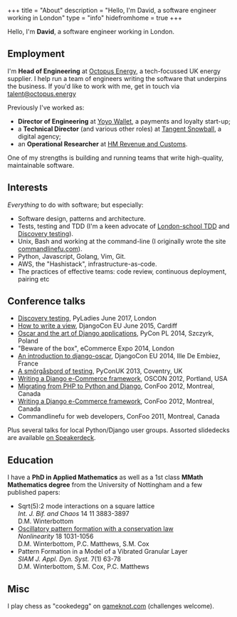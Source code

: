 +++ 
title = "About"
description = "Hello, I'm David, a software engineer working in London" 
type = "info"
hidefromhome = true
+++

Hello, I'm **David**, a software engineer working in London. 

## Employment

I'm **Head of Engineering** at [Octopus Energy](https://octopus.energy), a tech-focussed UK energy
supplier. I help run a team of engineers writing the software that underpins the
business. If you'd like to work with me, get in touch via [talent@octopus.energy](mailto:talent@octopus.energy)

Previously I've worked as:

- **Director of Engineering** at [Yoyo Wallet](http://yoyowallet.com/), a payments 
and loyalty start-up; 
- a **Technical Director** (and various other roles) at [Tangent Snowball](http://www.tangent.co.uk/), a digital agency;
- an **Operational Researcher** at [HM Revenue and Customs](https://www.gov.uk/government/organisations/hm-revenue-customs).

One of my strengths is building and running teams that write high-quality, maintainable software.

## Interests

_Everything_ to do with software; but especially:

- Software design, patterns and architecture.
- Tests, testing and TDD (I'm a keen advocate of [London-school TDD](https://github.com/testdouble/contributing-tests/wiki/London-school-TDD) 
 and [Discovery testing](https://github.com/testdouble/contributing-tests/wiki/Discovery-Testing)).
- Unix, Bash and working at the command-line (I originally wrote the site
    [commandlinefu.com](http://www.commandlinefu.com)).
- Python, Javascript, Golang, Vim, Git.
- AWS, the "Hashistack", infrastructure-as-code. 
- The practices of effective teams: code review, continuous deployment, pairing
    etc

## Conference talks

- [Discovery testing](https://drive.google.com/open?id=142N9hev79SAwfSoAbknTNaciF__g0T-IKXZgmTe4VLM), PyLadies June 2017, London
- [How to write a view](https://speakerdeck.com/codeinthehole/how-to-write-a-view), DjangoCon EU June 2015, Cardiff
- [Oscar and the art of Django applications](http://pl.pycon.org/2014/en/aktualnosci,David-Winterbottom-will-give-a-presentation-on-PyCon-PL-2014,28), PyCon PL 2014, Szczyrk, Poland
- "Beware of the box", eCommerce Expo 2014, London
- [An introduction to django-oscar](https://www.youtube.com/watch?v=o4ol6EzGDSw), DjangoCon EU 2014, Ille De Embiez, France
- [A smörgåsbord of testing](https://speakerdeck.com/codeinthehole/a-smorgasbord-of-testing), PyConUK 2013, Coventry,  UK
- [Writing a Django e-Commerce framework](https://speakerdeck.com/codeinthehole/writing-a-django-e-commerce-framework-1), OSCON 2012, Portland, USA
- [Migrating from PHP to Python and Django](https://speakerdeck.com/codeinthehole/migrating-from-php-to-python-and-django), ConFoo 2012, Montreal, Canada
- [Writing a Django e-Commerce framework](https://speakerdeck.com/codeinthehole/writing-a-django-e-commerce-framework), ConFoo 2012, Montreal, Canada
- Commandlinefu for web developers, ConFoo 2011, Montreal, Canada

Plus several talks for local Python/Django user groups. Assorted slidedecks are available [on Speakerdeck](https://speakerdeck.com/codeinthehole).

## Education

I have a <strong>PhD in Applied Mathematics</strong> as well as a 1st class <strong>MMath Mathematics degree</strong> from the University of Nottingham and a
few published papers:

<ul>
    <li>Sqrt(5):2 mode interactions on a square lattice<br/>
    <em>Int. J. Bif. and Chaos</em> 14 11 3883-3897<br/>
    D.M. Winterbottom
    </li>
    <li><a href="http://stacks.iop.org/0951-7715/18/1031">Oscillatory pattern formation with a conservation law</a><br/>
    <em>Nonlinearity</em> 18 1031-1056<br/>
    D.M. Winterbottom, P.C. Matthews, S.M. Cox
    </li>
    <li>Pattern Formation in a Model of a Vibrated Granular Layer<br/>
    <em>SIAM J. Appl. Dyn. Syst.</em> 7(1) 63-78<br/>
    D.M. Winterbottom, S.M. Cox, P.C. Matthews
    </li>
</ul>

## Misc

I play chess as "cookedegg" on [gameknot.com](http://gameknot.com) (challenges
welcome).




